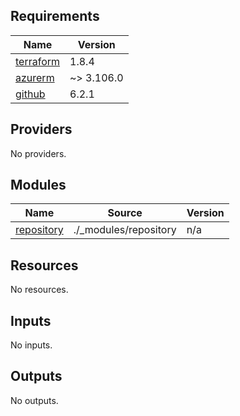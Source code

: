<!-- BEGIN_TF_DOCS -->
## Requirements

| Name | Version |
|------|---------|
| <a name="requirement_terraform"></a> [terraform](#requirement\_terraform) | 1.8.4 |
| <a name="requirement_azurerm"></a> [azurerm](#requirement\_azurerm) | ~> 3.106.0 |
| <a name="requirement_github"></a> [github](#requirement\_github) | 6.2.1 |

## Providers

No providers.

## Modules

| Name | Source | Version |
|------|--------|---------|
| <a name="module_repository"></a> [repository](#module\_repository) | ./_modules/repository | n/a |

## Resources

No resources.

## Inputs

No inputs.

## Outputs

No outputs.
<!-- END_TF_DOCS -->